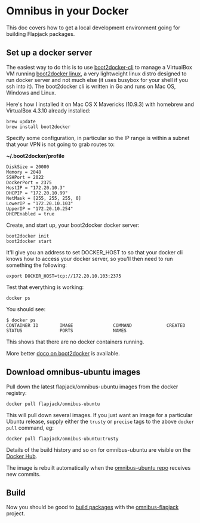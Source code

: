 # Omnibus in your Docker

This doc covers how to get a local development environment going for building Flapjack packages.

## Set up a docker server

The easiest way to do this is to use [boot2docker-cli](https://github.com/boot2docker/boot2docker-cli) to manage a VirtualBox VM running [boot2docker linux](https://github.com/boot2docker/boot2docker), a very lightweight linux distro designed to run docker server and not much else (it uses busybox for your shell if you ssh into it). The boot2docker cli is written in Go and runs on Mac OS, Windows and Linux.

Here's how I installed it on Mac OS X Mavericks (10.9.3) with homebrew and VirtualBox 4.3.10 already installed:

```
brew update
brew install boot2docker
```

Specify some configuration, in particular so the IP range is within a subnet that your VPN is not going to grab routes to:

**~/.boot2docker/profile**

```
DiskSize = 20000
Memory = 2048
SSHPort = 2022
DockerPort = 2375
HostIP = "172.20.10.3"
DHCPIP = "172.20.10.99"
NetMask = [255, 255, 255, 0]
LowerIP = "172.20.10.103"
UpperIP = "172.20.10.254"
DHCPEnabled = true
```

Create, and start up, your boot2docker docker server:

```
boot2docker init
boot2docker start
```

It'll give you an address to set DOCKER_HOST to so that your docker cli knows how to access your docker server, so you'll then need to run something the following:

```
export DOCKER_HOST=tcp://172.20.10.103:2375
```

Test that everything is working:

```
docker ps
```

You should see:

```
$ docker ps
CONTAINER ID        IMAGE               COMMAND             CREATED             STATUS              PORTS               NAMES
```

This shows that there are no docker containers running.

More better [doco on boot2docker](https://github.com/boot2docker/boot2docker) is available.

## Download omnibus-ubuntu images

Pull down the latest flapjack/omnibus-ubuntu images from the docker registry:

```
docker pull flapjack/omnibus-ubuntu
```

This will pull down several images. If you just want an image for a particular Ubuntu release, supply either the `trusty` or `precise` tags to the above `docker pull` command, eg:

```
docker pull flapjack/omnibus-ubuntu:trusty
```

Details of the build history and so on for omnibus-ubuntu are visible on the [Docker Hub](https://registry.hub.docker.com/u/flapjack/omnibus-ubuntu).

The image is rebuilt automatically when the [omnibus-ubuntu repo](https://github.com/flapjack/omnibus-ubuntu) receives new commits.

## Build

Now you should be good to [build packages](https://github.com/flapjack/omnibus-flapjack/blob/master/README.md#build) with the [omnibus-flapjack](https://github.com/flapjack/omnibus-flapjack/blob/master/README.md#build) project.


